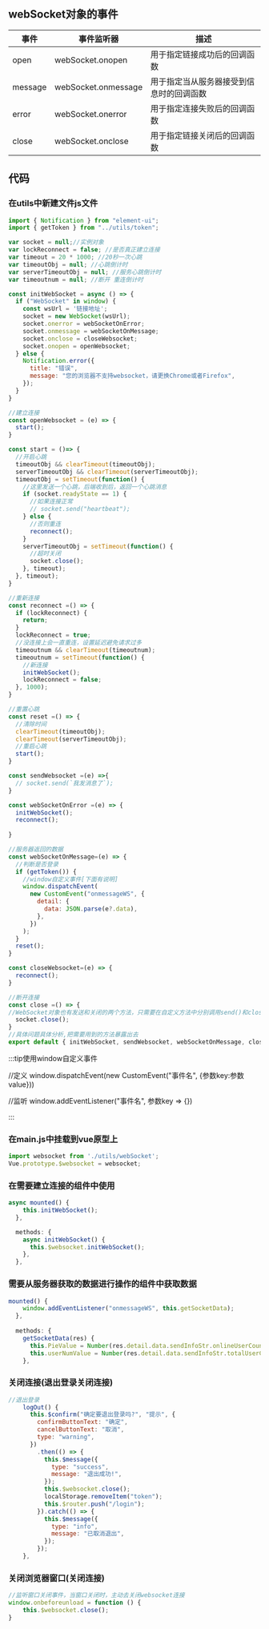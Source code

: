 ## webSocket对象的事件

| 事件    | 事件监听器          | 描述                                     |
| ------- | ------------------- | ---------------------------------------- |
| open    | webSocket.onopen    | 用于指定链接成功后的回调函数             |
| message | webSocket.onmessage | 用于指定当从服务器接受到信息时的回调函数 |
| error   | webSocket.onerror   | 用于指定连接失败后的回调函数             |
| close   | webSocket.onclose   | 用于指定链接关闭后的回调函数             |

## 代码

### 在utils中新建文件js文件

```js
import { Notification } from "element-ui";
import { getToken } from "../utils/token";

var socket = null;//实例对象
var lockReconnect = false; //是否真正建立连接
var timeout = 20 * 1000; //20秒一次心跳
var timeoutObj = null; //心跳倒计时
var serverTimeoutObj = null; //服务心跳倒计时
var timeoutnum = null; //断开 重连倒计时

const initWebSocket = async () => {
  if ("WebSocket" in window) {
    const wsUrl = '链接地址';
    socket = new WebSocket(wsUrl);
    socket.onerror = webSocketOnError;
    socket.onmessage = webSocketOnMessage;
    socket.onclose = closeWebsocket;
    socket.onopen = openWebsocket;
  } else {
    Notification.error({
      title: "错误",
      message: "您的浏览器不支持websocket，请更换Chrome或者Firefox",
    });
  }
}

//建立连接
const openWebsocket = (e) => {
  start();
}

const start = ()=> {
  //开启心跳
  timeoutObj && clearTimeout(timeoutObj);
  serverTimeoutObj && clearTimeout(serverTimeoutObj);
  timeoutObj = setTimeout(function() {
    //这里发送一个心跳，后端收到后，返回一个心跳消息
    if (socket.readyState == 1) {
      //如果连接正常
      // socket.send("heartbeat");
    } else {
      //否则重连
      reconnect();
    }
    serverTimeoutObj = setTimeout(function() {
      //超时关闭
      socket.close();
    }, timeout);
  }, timeout);
}

//重新连接
const reconnect =() => { 
  if (lockReconnect) {
    return;
  }
  lockReconnect = true;
  //没连接上会一直重连，设置延迟避免请求过多
  timeoutnum && clearTimeout(timeoutnum);
  timeoutnum = setTimeout(function() {
    //新连接
    initWebSocket();
    lockReconnect = false;
  }, 1000);
}

//重置心跳
const reset =() => {
  //清除时间
  clearTimeout(timeoutObj);
  clearTimeout(serverTimeoutObj);
  //重启心跳
  start();
}

const sendWebsocket =(e) =>{
  // socket.send(`我发消息了`);
}

const webSocketOnError =(e) => {
  initWebSocket();
  reconnect();
  
}

//服务器返回的数据
const webSocketOnMessage=(e) => {
  //判断是否登录
  if (getToken()) {
    //window自定义事件[下面有说明]
    window.dispatchEvent(
      new CustomEvent("onmessageWS", {
        detail: {
          data: JSON.parse(e?.data),
        },
      })
    );
  }
  reset();
}

const closeWebsocket=(e) => {
  reconnect();
}

//断开连接
const close =() => {
//WebSocket对象也有发送和关闭的两个方法，只需要在自定义方法中分别调用send()和close()即可实现。
  socket.close();
}
//具体问题具体分析,把需要用到的方法暴露出去
export default { initWebSocket, sendWebsocket, webSocketOnMessage, close };
```

:::tip使用window自定义事件

//定义
window.dispatchEvent(new CustomEvent("事件名", {参数key:参数value}))

//监听
window.addEventListener("事件名", 参数key => {})

:::

### 在main.js中挂载到vue原型上

```js
import websocket from './utils/webSocket';
Vue.prototype.$websocket = websocket;
```

### 在需要建立连接的组件中使用

```js
async mounted() {
    this.initWebSocket();
  },

  methods: {
    async initWebSocket() {
      this.$websocket.initWebSocket();
    },
  },
```

### 需要从服务器获取的数据进行操作的组件中获取数据

```js
mounted() {
    window.addEventListener("onmessageWS", this.getSocketData);
  },
  
  methods: {
    getSocketData(res) {
      this.PieValue = Number(res.detail.data.sendInfoStr.onlineUserCount);
      this.userNumValue = Number(res.detail.data.sendInfoStr.totalUserCount);
    },
```

### 关闭连接(退出登录关闭连接)

```js
//退出登录
    logOut() {
      this.$confirm("确定要退出登录吗?", "提示", {
        confirmButtonText: "确定",
        cancelButtonText: "取消",
        type: "warning",
      })
        .then(() => {
          this.$message({
            type: "success",
            message: "退出成功!",
          });
          this.$websocket.close();
          localStorage.removeItem("token");
          this.$router.push("/login");
        }).catch(() => {
          this.$message({
            type: "info",
            message: "已取消退出",
          });
        });
    },
```

### 关闭浏览器窗口(关闭连接)

```js
//监听窗口关闭事件，当窗口关闭时，主动去关闭websocket连接
window.onbeforeunload = function () {
    this.$websocket.close();
}
```

